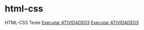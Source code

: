 # html-css
 HTML-CSS
Teste
<a href="https://john-enes.github.io/html-css/exercicios/exercicio003/index.html">Executar ATIVIDADE03</a>
<a href="https://john-enes.github.io/html-css/exercicios/ex26/index.html">Executar ATIVIDADE03</a>